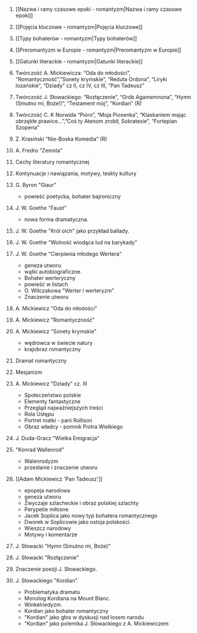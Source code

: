 1. [[Nazwa i ramy czasowe epoki - romantyzm|Nazwa i ramy czasowe epoki]]
2. [[Pojęcia kluczowe - romantyzm|Pojęcia kluczowe]]
3. [[Typy bohaterów - romantyzm|Typy bohaterów]]
4. [[Preromantyzm w Europie - romantyzm|Preromantyzm w Europie]]
5. [[Gatunki literackie - romantyzm|Gatunki literackie]]
6. Twórczość A. Mickiewicza: “Oda do młodości”, “Romantyczność”,”Sonety krymskie”, “Reduta Ordona”, “Liryki lozańskie”, “Dziady” cz II, cz IV, cz III, “Pan Tadeusz”
7. Twórczość J. Słowackiego: “Rozłączenie”, “Grób Agamemnona”, “Hymn (Smutno mi, Boże!)”, “Testament mój”, “Kordian” (R)
8. Twórczość C. K Norwida “Pióro”, “Moja Piosenka”, “Klaskaniem mając obrzękłe prawice…”,”Coś ty Atenom zrobił, Sokratesie”, “Fortepian Szopena”
9. Z. Krasiński “Nie-Boska Komedia” (R)
10. A. Fredro “Zemsta”
11. Cechy literatury romantycznej
12. Kontynuacje i nawiązania, motywy, teskty kultury

1.  G. Byron "Giaur" 
	- powieść poetycka, bohater bajroniczny
2. J. W. Goethe "Faust" 
	- nowa forma dramatyczna.
3. J. W. Goethe "Król olch" jako przykład ballady.
4. J. W. Goethe "Wolność wiodąca lud na barykady"
5. J. W. Goethe "Cierpienia młodego Wertera"
	- geneza utworu
	- wątki autobiograficzne.
	- Bohater werteryczny
	- powieść w listach
	- O. Witczakowa "Werter i werteryzm" 
	- Znaczenie utworu
6. A. Mickiewicz "Oda do młodości" 
7. A. Mickiewicz "Romantyczność"
8. A. Mickiewicz "Sonety krymskie"
	- wędrowca w świecie natury
	- krajobraz romantyczny
9. Dramat romantyczny
10. Mesjanizm
11. A. Mickiewicz "Dziady" cz. III
	- Społeczeństwo polskie
	- Elementy fantastyczne
	- Przegląd najważniejszych treści
	- Rola Ustępu 
	- Portret matki - pani Rollison
	- Obraz władcy - pomnik Piotra Wielkiego
12. J. Duda-Gracz "Wielka Emigracja"
13. "Konrad Wallenrod"
	- Walenrodyzm
	- przesłanie i znaczenie utworu
14. [[Adam Mickiewicz 'Pan Tadeusz']] 
	- epopeja narodowa
	- geneza utworu
	- Zwyczaje szlacheckie i obraz polskiej szlachty
	- Perypetie miłosne
	- Jacek Soplica jako nowy typ bohatera romantycznego
	- Dworek w Soplicowie jako ostoja polskości.
	- Wieszcz narodowy
	- Motywy i komentarze
15.  J. Słowacki "Hymn (Smutno mi, Boże)"
16.  J. Słowacki "Rozłączenie"
17. Znaczenie poezji J. Słowackiego.
18. J. Słowackiego "Kordian".
	- Problematyka dramatu
	- Monolog Kordiana na Mount Blanc.
	- Winkelriedyzm.
	- Kordian jako bohater romantyczny
	- "Kordian" jako głos w dyskusji nad losem narodu
	- "Kordian" jako polemika J. Słowackiego z A. Mickiewiczem
